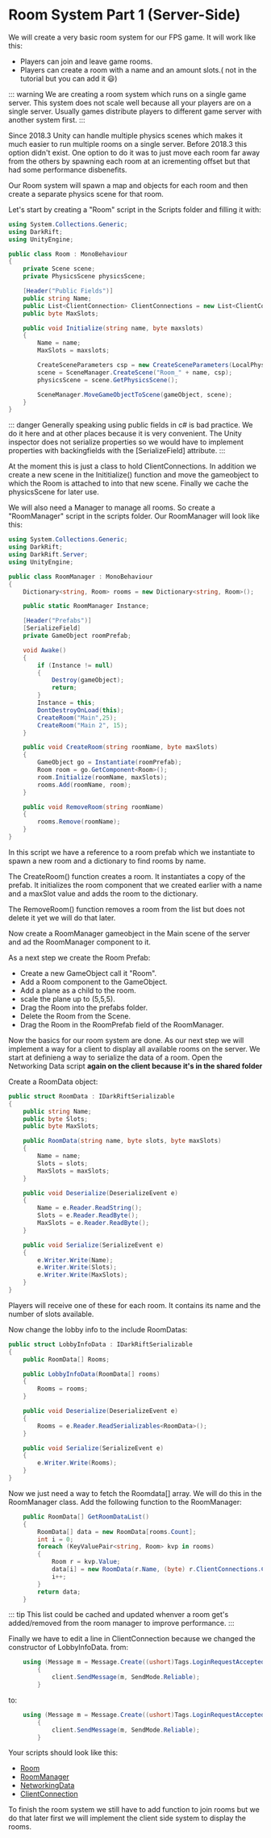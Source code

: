 # Room System Part 1 (Server-Side)

We will create a very basic room system for our FPS game. It will work like this:
- Players can join and leave game rooms.
- Players can create a room with a name and an amount slots.( not in the tutorial but you can add it :smiley:)

::: warning
We are creating a room system which runs on a single game server. This system does not scale well because all your players are on a single server. Usually games distribute players to different game server with another system first.
:::

Since 2018.3 Unity can handle multiple physics scenes which makes it much easier to run multiple rooms on a single server. Before 2018.3 this option didn't exist. One option to do it was to just move each room far away from the others by spawning each room at an icrementing offset but that had some performance disbenefits.

Our Room system will spawn a map and objects for each room and then create a separate physics scene for that room.

Let's start by creating a "Room" script in the Scripts folder and filling it with:

```csharp
using System.Collections.Generic;
using DarkRift;
using UnityEngine;

public class Room : MonoBehaviour
{
    private Scene scene;
    private PhysicsScene physicsScene;

    [Header("Public Fields")]
    public string Name;
    public List<ClientConnection> ClientConnections = new List<ClientConnection>();
    public byte MaxSlots;

    public void Initialize(string name, byte maxslots)
    {
        Name = name;
        MaxSlots = maxslots;

        CreateSceneParameters csp = new CreateSceneParameters(LocalPhysicsMode.Physics3D);
        scene = SceneManager.CreateScene("Room_" + name, csp);
        physicsScene = scene.GetPhysicsScene();

        SceneManager.MoveGameObjectToScene(gameObject, scene);
    }
}
```

::: danger 
Generally speaking using public fields in c# is bad practice. We do it here and at other places because it is very convenient. The Unity inspector does not serialize properties so we would
have to implement properties with backingfields with the [SerializeField] attribute. 
:::

At the moment this is just a class to hold ClientConnections. In addition we create a new scene in the Inititialize() function and move the gameobject to which the Room is attached to into that new scene. Finally we cache the physicsScene for later use.

We will also need a Manager to manage all rooms. So create a "RoomManager" script in the scripts folder.
Our RoomManager will look like this:
```csharp
using System.Collections.Generic;
using DarkRift;
using DarkRift.Server;
using UnityEngine;

public class RoomManager : MonoBehaviour
{
    Dictionary<string, Room> rooms = new Dictionary<string, Room>();

    public static RoomManager Instance;

    [Header("Prefabs")]
    [SerializeField]
    private GameObject roomPrefab;

    void Awake()
    {
        if (Instance != null)
        {
            Destroy(gameObject);
            return;
        }
        Instance = this;
        DontDestroyOnLoad(this);
        CreateRoom("Main",25);
        CreateRoom("Main 2", 15);
    }

    public void CreateRoom(string roomName, byte maxSlots)
    {
        GameObject go = Instantiate(roomPrefab);
        Room room = go.GetComponent<Room>();
        room.Initialize(roomName, maxSlots);
        rooms.Add(roomName, room);
    }

    public void RemoveRoom(string roomName)
    {
        rooms.Remove(roomName); 
    }
}
```
In this script we have a reference to a room prefab which we instantiate to spawn a new room and a dictionary to find rooms by name.

The CreateRoom() function creates a room. It instantiates a copy of the prefab. It initializes the room component that we created earlier with a name and a maxSlot value and adds the room to the dictionary.

The RemoveRoom() function removes a room from the list but does not delete it yet we will do that later.

Now create a RoomManager gameobject in the Main scene of the server and ad the RoomManager component to it.

As a next step we create the Room Prefab:
- Create a new GameObject call it "Room".
- Add a Room component to the GameObject.
- Add a plane as a child to the room.
- scale the plane up to (5,5,5).
- Drag the Room into the prefabs folder.
- Delete the Room from the Scene.
- Drag the Room in the RoomPrefab field of the RoomManager.

Now the basics for our room system are done. As our next step we will implement a way for a client to display all available rooms on the
server. We start at definieng a way to serialize the data of a room.
Open the Networking Data script **again on the client because it's in the shared folder**

Create a RoomData object:
```csharp
public struct RoomData : IDarkRiftSerializable
{
    public string Name;
    public byte Slots;
    public byte MaxSlots;

    public RoomData(string name, byte slots, byte maxSlots)
    {
        Name = name;
        Slots = slots;
        MaxSlots = maxSlots;
    }

    public void Deserialize(DeserializeEvent e)
    {
        Name = e.Reader.ReadString();
        Slots = e.Reader.ReadByte();
        MaxSlots = e.Reader.ReadByte();
    }

    public void Serialize(SerializeEvent e)
    {
        e.Writer.Write(Name);
        e.Writer.Write(Slots);
        e.Writer.Write(MaxSlots);
    }
}
```

Players will receive one of these for each room. It contains its name and the number of slots available.

Now change the lobby info to the include RoomDatas:

```csharp
public struct LobbyInfoData : IDarkRiftSerializable
{
    public RoomData[] Rooms;

    public LobbyInfoData(RoomData[] rooms)
    {
        Rooms = rooms;
    }

    public void Deserialize(DeserializeEvent e)
    {
        Rooms = e.Reader.ReadSerializables<RoomData>();
    }

    public void Serialize(SerializeEvent e)
    {
        e.Writer.Write(Rooms);
    }
}
```

Now we just need a way to fetch the Roomdata[] array. We will do this in the RoomManager class.
Add the following function to the RoomManager:

```csharp
    public RoomData[] GetRoomDataList()
    {
        RoomData[] data = new RoomData[rooms.Count];
        int i = 0;
        foreach (KeyValuePair<string, Room> kvp in rooms)
        {
            Room r = kvp.Value;
            data[i] = new RoomData(r.Name, (byte) r.ClientConnections.Count, r.MaxSlots);
            i++;
        }
        return data;
    }
```

::: tip 
This list could be cached and updated whenver a room get's added/removed from the room manager to improve performance.
:::

Finally we have to edit a line in ClientConnection because we changed the constructor of LobbyInfoData.
from:
```csharp
    using (Message m = Message.Create((ushort)Tags.LoginRequestAccepted, new LoginInfoData(client.ID, new LobbyInfoData())))
        {
            client.SendMessage(m, SendMode.Reliable);
        }
```
to:
```csharp
    using (Message m = Message.Create((ushort)Tags.LoginRequestAccepted, new LoginInfoData(client.ID, new LobbyInfoData(RoomManager.Instance.GetRoomDataList()))))
        {
            client.SendMessage(m, SendMode.Reliable);
        }
```

Your scripts should look like this:
- [Room](https://github.com/LukeStampfli/EmbeddedFPSExample/gists/room1-Room.cs)
- [RoomManager](https://github.com/LukeStampfli/EmbeddedFPSExample/gists/room1-RoomManager.cs)
- [NetworkingData](https://github.com/LukeStampfli/EmbeddedFPSExample/gists/room1-NetworkingData.cs)
- [ClientConnection](https://github.com/LukeStampfli/EmbeddedFPSExample/gists/room1-ClientConnection.cs)

To finish the room system we still have to add function to join rooms but we do that later first we will implement the client side system to display the rooms.